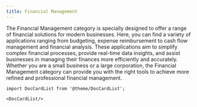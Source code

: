 ```yaml
---
title: Financial Management
---
```



The Financial Management category is specially designed to offer a range of financial solutions for modern businesses. Here, you can find a variety of applications ranging from budgeting, expense reimbursement to cash flow management and financial analysis. These applications aim to simplify complex financial processes, provide real-time data insights, and assist businesses in managing their finances more efficiently and accurately. Whether you are a small business or a large corporation, the Financial Management category can provide you with the right tools to achieve more refined and professional financial management.


```mdx-code-block
import DocCardList from '@theme/DocCardList';

<DocCardList/>
```